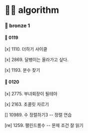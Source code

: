 # 🐱‍👤 algorithm

### 🥉 bronze 1
#### 📆 0119

[x] 1110. 더하기 사이클

[x] 2869. 달팽이는 올라가고 싶다.

[x] 1193. 분수 찾기

#### 📆 0120
[x] 2775. 부녀회장이 될테야

[x] 2163. 초콜릿 자르기

[] 10989. 수 정렬하기3 -- 정렬 연습

[re] 1259. 팰린드롬수 -- 문제 조건 잘 읽기 
